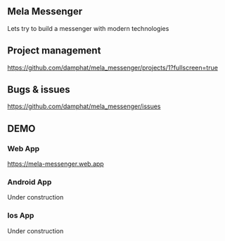 ## Mela Messenger
Lets try to build a messenger with modern technologies

## Project management
https://github.com/damphat/mela_messenger/projects/1?fullscreen=true

## Bugs & issues
https://github.com/damphat/mela_messenger/issues

## DEMO
### Web App
https://mela-messenger.web.app

### Android App
Under construction

### Ios App
Under construction
